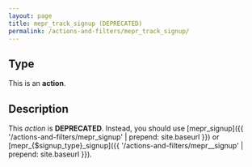 ```yaml
---
layout: page
title: mepr_track_signup (DEPRECATED)
permalink: /actions-and-filters/mepr_track_signup/
---
```


## Type

This is an **action**.

## Description

This *action* is **DEPRECATED**. Instead, you should use [mepr_signup]({{ '/actions-and-filters/mepr_signup' | prepend: site.baseurl }}) or [mepr_{$signup_type}_signup]({{ '/actions-and-filters/mepr__signup' | prepend: site.baseurl }}).
